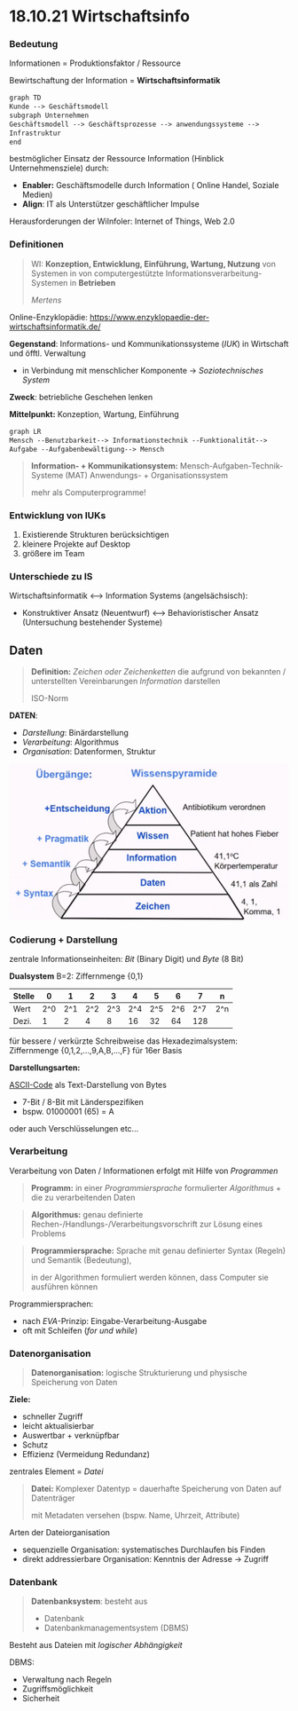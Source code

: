# 18.10.21 Wirtschaftsinfo



### Bedeutung

Informationen = Produktionsfaktor / Ressource

Bewirtschaftung der Information = **Wirtschaftsinformatik**

```mermaid
graph TD
Kunde --> Geschäftsmodell
subgraph Unternehmen
Geschäftsmodell --> Geschäftsprozesse --> anwendungssysteme --> Infrastruktur
end

```



bestmöglicher Einsatz der Ressource Information (Hinblick Unternehmensziele) durch: 

- **Enabler:** Geschäftsmodelle durch Information ( Online Handel, Soziale Medien)
- **Align**: IT als Unterstützer geschäftlicher Impulse

Herausforderungen der WiInfoler: Internet of Things, Web 2.0 



### Definitionen

>  WI: **Konzeption, Entwicklung, Einführung, Wartung, Nutzung** von Systemen in von computergestützte Informationsverarbeitung-Systemen in **Betrieben**
>
>  *Mertens*

Online-Enzyklopädie: https://www.enzyklopaedie-der-wirtschaftsinformatik.de/



**Gegenstand**: Informations- und Kommunikationssysteme (*IUK*) in Wirtschaft und öfftl. Verwaltung

- in Verbindung mit menschlicher Komponente -\> *Soziotechnisches System* 

**Zweck**: betriebliche Geschehen lenken

**Mittelpunkt:** Konzeption, Wartung, Einführung 



```mermaid
graph LR
Mensch --Benutzbarkeit--> Informationstechnik --Funktionalität--> Aufgabe --Aufgabenbewältigung--> Mensch
```

> **Information- + Kommunikationsystem:** 
> Mensch-Aufgaben-Technik-Systeme (MAT) 
> Anwendungs- + Organisationssystem
>
> mehr als Computerprogramme!



### Entwicklung von IUKs

1. Existierende Strukturen berücksichtigen
2. kleinere Projekte auf Desktop
3. größere im Team



### Unterschiede zu IS

Wirtschaftsinformatik <--> Information Systems (angelsächsisch):

- Konstruktiver Ansatz (Neuentwurf) <--> Behavioristischer Ansatz (Untersuchung bestehender Systeme)



## Daten

> **Definition:** *Zeichen oder Zeichenketten* die aufgrund von bekannten / unterstellten Vereinbarungen *Information* darstellen 
>
> ISO-Norm

**DATEN**:

- *Darstellung*: Binärdarstellung
- *Verarbeitung*: Algorithmus  
- *Organisation*: Datenformen, Struktur



![2021-10-18_11-07](../images/21-10-18_11-07.png)





### Codierung + Darstellung

zentrale Informationseinheiten: *Bit* (Binary Digit) und *Byte* (8 Bit)

**Dualsystem** B=2: Ziffernmenge {0,1}

| Stelle | 0    | 1    | 2    | 3    | 4    | 5    | 6    | 7    | n    |
| ------ | ---- | ---- | ---- | ---- | ---- | ---- | ---- | ---- | ---- |
| Wert   | 2^0  | 2^1  | 2^2  | 2^3  | 2^4  | 2^5  | 2^6  | 2^7  | 2^n  |
| Dezi.  | 1    | 2    | 4    | 8    | 16   | 32   | 64   | 128  |      |

für bessere / verkürzte Schreibweise das Hexadezimalsystem: Ziffernmenge {0,1,2,...,9,A,B,...,F} für 16er Basis



**Darstellungsarten:**

[ASCII-Code](https://www.ascii-code.com/) als Text-Darstellung von Bytes

- 7-Bit / 8-Bit mit Länderspezifiken
- bspw. 01000001 (65) = A

oder auch Verschlüsselungen etc...



### Verarbeitung

Verarbeitung von Daten / Informationen erfolgt mit Hilfe von *Programmen*

> **Programm:** in einer *Programmiersprache* formulierter *Algorithmus* + die zu verarbeitenden Daten

> **Algorithmus:** genau definierte Rechen-/Handlungs-/Verarbeitungsvorschrift zur Lösung eines Problems

> **Programmiersprache:** Sprache mit genau definierter Syntax (Regeln) und Semantik (Bedeutung), 
>
> in der Algorithmen formuliert werden können, dass Computer sie ausführen können



Programmiersprachen: 

- nach *EVA*-Prinzip: Eingabe-Verarbeitung-Ausgabe
- oft mit Schleifen (*for und while*)



### Datenorganisation

> **Datenorganisation:** logische Strukturierung und physische Speicherung von Daten



**Ziele:**

- schneller Zugriff
- leicht aktualisierbar
- Auswertbar + verknüpfbar
- Schutz
- Effizienz (Vermeidung Redundanz)

zentrales Element = *Datei*

> **Datei:** Komplexer Datentyp = dauerhafte Speicherung von Daten auf Datenträger
>
> mit Metadaten versehen (bspw. Name, Uhrzeit, Attribute)



Arten der Dateiorganisation

- sequenzielle Organisation: systematisches Durchlaufen bis Finden
- direkt addressierbare Organisation: Kenntnis der Adresse -> Zugriff



### Datenbank

> **Datenbanksystem**: besteht aus
>
> - Datenbank
> - Datenbankmanagementsystem (DBMS)

Besteht aus Dateien mit *logischer Abhängigkeit* 

DBMS:

- Verwaltung nach Regeln
- Zugriffsmöglichkeit
- Sicherheit
